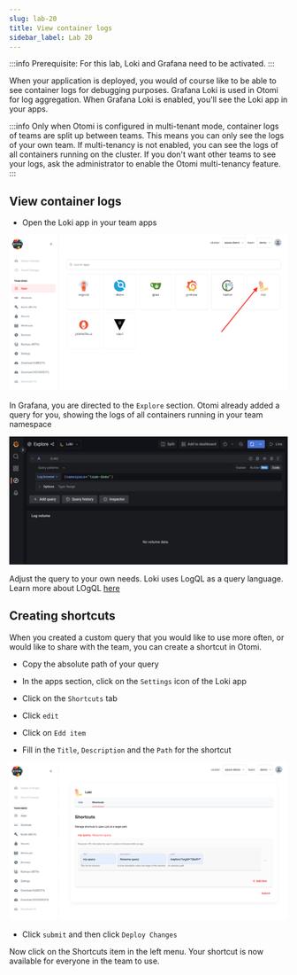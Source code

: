 ```yaml
---
slug: lab-20
title: View container logs
sidebar_label: Lab 20
---
```


:::info
Prerequisite: For this lab, Loki and Grafana need to be activated.
:::

When your application is deployed, you would of course like to be able to see container logs for debugging purposes. Grafana Loki is used in Otomi for log aggregation. When Grafana Loki is enabled, you'll see the Loki app in your apps.

:::info
Only when Otomi is configured in multi-tenant mode, container logs of teams are split up between teams. This means you can only see the logs of your own team. If multi-tenancy is not enabled, you can see the logs of all containers running on the cluster. If you don't want other teams to see your logs, ask the administrator to enable the Otomi multi-tenancy feature.
:::

## View container logs

- Open the Loki app in your team apps

![kubecfg](../../img/loki-teams.png)

In Grafana, you are directed to the `Explore` section. Otomi already added a query for you, showing the logs of all containers running in your team namespace

![kubecfg](../../img/grafana-loki.png)

Adjust the query to your own needs. Loki uses LogQL as a query language. Learn more about LOgQL [here](https://grafana.com/docs/loki/latest/logql/)

## Creating shortcuts

When you created a custom query that you would like to use more often, or would like to share with the team, you can create a shortcut in Otomi.

- Copy the absolute path of your query
  
- In the apps section, click on the `Settings` icon of the Loki app

- Click on the `Shortcuts` tab

- Click `edit`

- Click on `Edd item`
  
- Fill in the `Title`, `Description` and the `Path` for the shortcut

![kubecfg](../../img/new-loki-shortcut.png)

- Click `submit` and then click `Deploy Changes`

Now click on the Shortcuts item in the left menu. Your shortcut is now available for everyone in the team to use.

